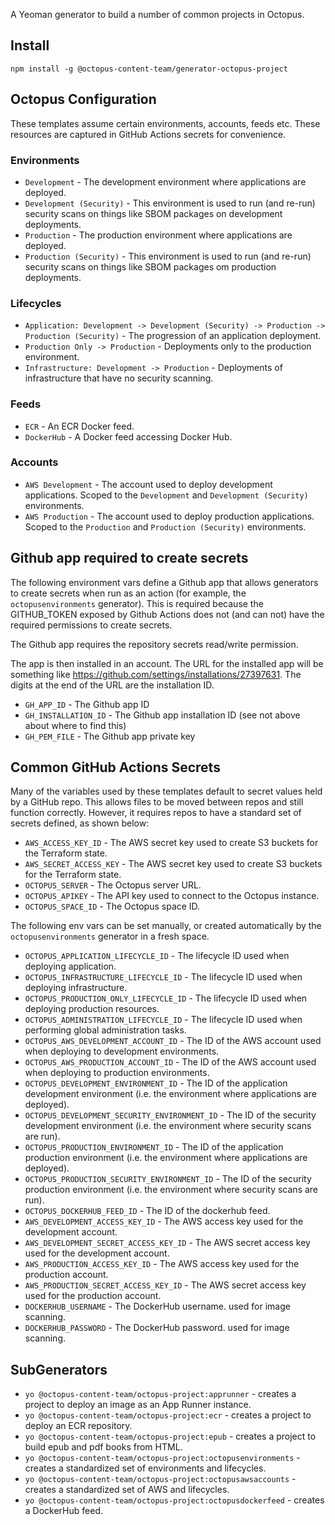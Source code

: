 A Yeoman generator to build a number of common projects in Octopus.

## Install

`npm install -g @octopus-content-team/generator-octopus-project`

## Octopus Configuration

These templates assume certain environments, accounts, feeds etc. These resources are captured
in GitHub Actions secrets for convenience.

### Environments

* `Development` - The development environment where applications are deployed.
* `Development (Security)` - This environment is used to run (and re-run) security scans on things like SBOM packages on development deployments.
* `Production` - The production environment where applications are deployed.
* `Production (Security)` - This environment is used to run (and re-run) security scans on things like SBOM packages om production deployments.

### Lifecycles

* `Application: Development -> Development (Security) -> Production -> Production (Security)` - The progression of an application deployment.
* `Production Only -> Production` - Deployments only to the production environment.
* `Infrastructure: Development -> Production` - Deployments of infrastructure that have no security scanning.

### Feeds

* `ECR` - An ECR Docker feed.
* `DockerHub` - A Docker feed accessing Docker Hub.

### Accounts

* `AWS Development` - The account used to deploy development applications. Scoped to the `Development` and `Development (Security)` environments.
* `AWS Production` - The account used to deploy production applications. Scoped to the `Production` and `Production (Security)` environments.

## Github app required to create secrets

The following environment vars define a Github app that allows generators to create secrets when run as an action (for
example, the `octopusenvironments` generator). This is required because the GITHUB_TOKEN exposed by Github Actions does
not (and can not) have the required permissions to create secrets.

The Github app requires the repository secrets read/write permission.

The app is then installed in an account. The URL for the installed app will be something like
https://github.com/settings/installations/27397631. The digits at the end of the URL are the installation ID.

* `GH_APP_ID` - The Github app ID
* `GH_INSTALLATION_ID` - The Github app installation ID (see not above about where to find this)
* `GH_PEM_FILE` - The Github app private key

## Common GitHub Actions Secrets

Many of the variables used by these templates default to secret values held by a GitHub repo. This
allows files to be moved between repos and still function correctly. However, it requires
repos to have a standard set of secrets defined, as shown below:

* `AWS_ACCESS_KEY_ID` - The AWS secret key used to create S3 buckets for the Terraform state.
* `AWS_SECRET_ACCESS_KEY` - The AWS secret key used to create S3 buckets for the Terraform state.
* `OCTOPUS_SERVER` - The Octopus server URL.
* `OCTOPUS_APIKEY` - The API key used to connect to the Octopus instance.
* `OCTOPUS_SPACE_ID` - The Octopus space ID.

The following env vars can be set manually, or created automatically by the `octopusenvironments` generator in a fresh
space.

* `OCTOPUS_APPLICATION_LIFECYCLE_ID` - The lifecycle ID used when deploying application.
* `OCTOPUS_INFRASTRUCTURE_LIFECYCLE_ID` - The lifecycle ID used when deploying infrastructure.
* `OCTOPUS_PRODUCTION_ONLY_LIFECYCLE_ID` - The lifecycle ID used when deploying production resources.
* `OCTOPUS_ADMINISTRATION_LIFECYCLE_ID` - The lifecycle ID used when performing global administration tasks.
* `OCTOPUS_AWS_DEVELOPMENT_ACCOUNT_ID` - The ID of the AWS account used when deploying to development environments.
* `OCTOPUS_AWS_PRODUCTION_ACCOUNT_ID` - The ID of the AWS account used when deploying to production environments.
* `OCTOPUS_DEVELOPMENT_ENVIRONMENT_ID` - The ID of the application development environment (i.e. the environment where applications are deployed).
* `OCTOPUS_DEVELOPMENT_SECURITY_ENVIRONMENT_ID` - The ID of the security development environment (i.e. the environment where security scans are run).
* `OCTOPUS_PRODUCTION_ENVIRONMENT_ID` - The ID of the application production environment (i.e. the environment where applications are deployed).
* `OCTOPUS_PRODUCTION_SECURITY_ENVIRONMENT_ID` - The ID of the security production environment (i.e. the environment where security scans are run).
* `OCTOPUS_DOCKERHUB_FEED_ID` - The ID of the dockerhub feed.
* `AWS_DEVELOPMENT_ACCESS_KEY_ID` - The AWS access key used for the development account.
* `AWS_DEVELOPMENT_SECRET_ACCESS_KEY_ID` - The AWS secret access key used for the development account.
* `AWS_PRODUCTION_ACCESS_KEY_ID` - The AWS access key used for the production account.
* `AWS_PRODUCTION_SECRET_ACCESS_KEY_ID` - The AWS secret access key used for the production account.
* `DOCKERHUB_USERNAME` - The DockerHub username. used for image scanning.
* `DOCKERHUB_PASSWORD` - The DockerHub password. used for image scanning.

## SubGenerators

* `yo @octopus-content-team/octopus-project:apprunner` - creates a project to deploy an image as an App Runner instance.
* `yo @octopus-content-team/octopus-project:ecr` - creates a project to deploy an ECR repository.
* `yo @octopus-content-team/octopus-project:epub` - creates a project to build epub and pdf books from HTML.
* `yo @octopus-content-team/octopus-project:octopusenvironments` - creates a standardized set of environments and lifecycles.
* `yo @octopus-content-team/octopus-project:octopusawsaccounts` - creates a standardized set of AWS and lifecycles.
* `yo @octopus-content-team/octopus-project:octopusdockerfeed` - creates a DockerHub feed.